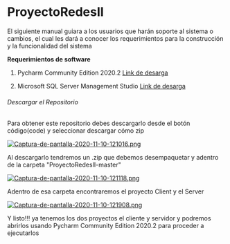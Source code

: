 # ProyectoRedesII
El siguiente manual guiara a los usuarios que harán soporte al sistema o cambios, el cual les dará a
conocer los requerimientos  para la construcción y la funcionalidad del sistema

**Requerimientos de software**

  1. Pycharm Community Edition 2020.2
    [Link de desarga](https://www.jetbrains.com/es-es/pycharm/download/#section=windows)
    
  2. Microsoft SQL Server Management Studio
    [Link de desarga](https://docs.microsoft.com/en-us/sql/ssms/download-sql-server-management-studio-ssms?view=sql-server-ver15)
    
###### Descargar el Repositorio
Para obtener este repositorio debes descargarlo desde el botón código(code) y seleccionar descargar cómo zip

[![Captura-de-pantalla-2020-11-10-121016.png](https://i.postimg.cc/ncmphmDx/Captura-de-pantalla-2020-11-10-121016.png)](https://postimg.cc/TpTZkp0N)

Al descargarlo tendremos un .zip que debemos desempaquetar y adentro de la carpeta "ProyectoRedesII-master" 

[![Captura-de-pantalla-2020-11-10-121118.png](https://i.postimg.cc/8Cp7v4RM/Captura-de-pantalla-2020-11-10-121118.png)](https://postimg.cc/0z45RpHy)

Adentro de esa carpeta encontraremos el proyecto Client y el Server

[![Captura-de-pantalla-2020-11-10-121908.png](https://i.postimg.cc/fR2tQFSy/Captura-de-pantalla-2020-11-10-121908.png)](https://postimg.cc/LJP6zxTF)

Y listo!!! ya tenemos los dos proyectos el cliente y servidor y podremos abrirlos usando Pycharm Community Edition 2020.2 para proceder a ejecutarlos


